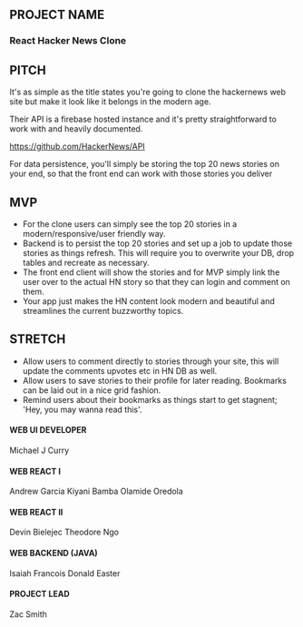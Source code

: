 
## PROJECT NAME
### React Hacker News Clone

## PITCH
It's as simple as the title states you're going to clone the hackernews web site but make it look like it belongs in the modern age.

Their API is a firebase hosted instance and it's pretty straightforward to work with and heavily documented.

https://github.com/HackerNews/API

For data persistence, you'll simply be storing the top 20 news stories on your end, so that the front end can work with those stories you deliver

## MVP
- For the clone users can simply see the top 20 stories in a modern/responsive/user friendly way.
- Backend is to persist the top 20 stories and set up a job to update those stories as things refresh. This will require you to overwrite your DB, drop tables and recreate as necessary.
- The front end client will show the stories and for MVP simply link the user over to the actual HN story so that they can login and comment on them.
- Your app just makes the HN content look modern and beautiful and streamlines the current buzzworthy topics.

## STRETCH
- Allow users to comment directly to stories through your site, this will update the comments upvotes etc in HN DB as well.
- Allow users to save stories to their profile for later reading. Bookmarks can be laid out in a nice grid fashion.
- Remind users about their bookmarks as things start to get stagnent; 'Hey, you may wanna read this'. 

#### WEB UI DEVELOPER
Michael J Curry

#### WEB REACT I
Andrew Garcia
Kiyani Bamba
Olamide Oredola

#### WEB REACT II
Devin Bielejec
Theodore Ngo

#### WEB BACKEND (JAVA)
Isaiah Francois
Donald Easter

#### PROJECT LEAD
Zac Smith
